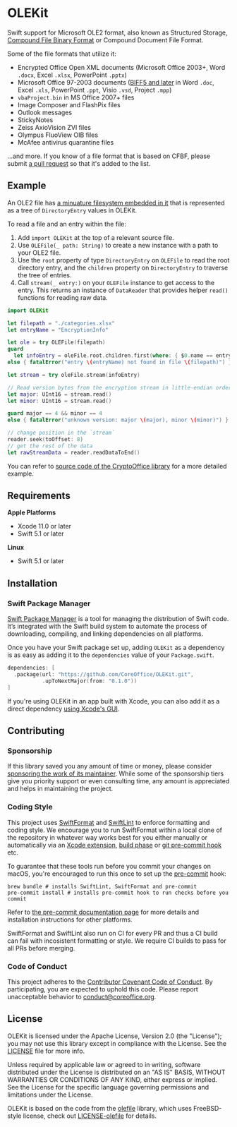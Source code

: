 # OLEKit

Swift support for Microsoft OLE2 format, also known as Structured Storage, [Compound File Binary Format](https://en.wikipedia.org/wiki/Compound_File_Binary_Format) or Compound Document File Format.

Some of the file formats that utilize it:

- Encrypted Office Open XML documents (Microsoft Office 2003+, Word `.docx`, Excel `.xlsx`, PowerPoint `.pptx`)
- Microsoft Office 97-2003 documents ([BIFF5 and later](https://www.gaia-gis.it/gaia-sins/freexl-1.0.5-doxy-doc/html/Format.html) in Word `.doc`, Excel `.xls`, PowerPoint `.ppt`, Visio `.vsd`, Project `.mpp`)
- `vbaProject.bin` in MS Office 2007+ files
- Image Composer and FlashPix files
- Outlook messages
- StickyNotes
- Zeiss AxioVision ZVI files
- Olympus FluoView OIB files
- McAfee antivirus quarantine files

...and more. If you know of a file format that is based on CFBF, please submit [a pull request](https://github.com/MaxDesiatov/OLEKit/edit/master/README.md) so that it's added to the list.

## Example

An OLE2 file has [a minuature filesystem embedded in
it](https://en.wikipedia.org/wiki/Compound_File_Binary_Format#Structure) that is
represented as a tree of `DirectoryEntry` values in OLEKit.

To read a file and an entry within the file:

1. Add `import OLEKit` at the top of a relevant source file.
2. Use `OLEFile(_ path: String)` to create a new instance with a path to your OLE2 file.
3. Use the `root` property of type `DirectoryEntry` on `OLEFile` to read the root
   directory entry, and the `children` property on `DirectoryEntry` to traverse the tree of
   entries.
4. Call `stream(_ entry:)` on your `OLEFile` instance to get access to the entry.
   This returns an instance of `DataReader` that provides helper `read()` functions
   for reading raw data.

```swift
import OLEKit

let filepath = "./categories.xlsx"
let entryName = "EncryptionInfo"

let ole = try OLEFile(filepath)
guard
  let infoEntry = oleFile.root.children.first(where: { $0.name == entryName })
else { fatalError("entry \(entryName) not found in file \(filepath)") }

let stream = try oleFile.stream(infoEntry)

// Read version bytes from the encryption stream in little-endian order
let major: UInt16 = stream.read()
let minor: UInt16 = stream.read()

guard major == 4 && minor == 4
else { fatalError("unknown version: major \(major), minor \(minor)") }

// change position in the `stream`
reader.seek(toOffset: 8)
// get the rest of the data
let rawStreamData = reader.readDataToEnd()
```

You can refer to [source code of the CryptoOffice
library](https://github.com/CoreOffice/CryptoOffice/blob/3198d5e5add53fab66289a45f9f1760e360bac36/Sources/CryptoOffice/CryptoOfficeFile.swift#L28)
for a more detailed example.

## Requirements

**Apple Platforms**

- Xcode 11.0 or later
- Swift 5.1 or later

**Linux**

- Swift 5.1 or later

## Installation

### Swift Package Manager

[Swift Package Manager](https://swift.org/package-manager/) is a tool for
managing the distribution of Swift code. It’s integrated with the Swift build
system to automate the process of downloading, compiling, and linking
dependencies on all platforms.

Once you have your Swift package set up, adding `OLEKit` as a dependency is as
easy as adding it to the `dependencies` value of your `Package.swift`.

```swift
dependencies: [
  .package(url: "https://github.com/CoreOffice/OLEKit.git",
           .upToNextMajor(from: "0.1.0"))
]
```

If you're using OLEKit in an app built with Xcode, you can also add it as a direct
dependency [using Xcode's
GUI](https://developer.apple.com/documentation/xcode/adding_package_dependencies_to_your_app).

## Contributing

### Sponsorship

If this library saved you any amount of time or money, please consider [sponsoring
the work of its maintainer](https://github.com/sponsors/MaxDesiatov). While some of the
sponsorship tiers give you priority support or even consulting time, any amount is
appreciated and helps in maintaining the project.

### Coding Style

This project uses [SwiftFormat](https://github.com/nicklockwood/SwiftFormat)
and [SwiftLint](https://github.com/realm/SwiftLint) to
enforce formatting and coding style. We encourage you to run SwiftFormat within
a local clone of the repository in whatever way works best for you either
manually or automatically via an [Xcode
extension](https://github.com/nicklockwood/SwiftFormat#xcode-source-editor-extension),
[build phase](https://github.com/nicklockwood/SwiftFormat#xcode-build-phase) or
[git pre-commit
hook](https://github.com/nicklockwood/SwiftFormat#git-pre-commit-hook) etc.

To guarantee that these tools run before you commit your changes on macOS, you're encouraged
to run this once to set up the [pre-commit](https://pre-commit.com/) hook:

```
brew bundle # installs SwiftLint, SwiftFormat and pre-commit
pre-commit install # installs pre-commit hook to run checks before you commit
```

Refer to [the pre-commit documentation page](https://pre-commit.com/) for more details
and installation instructions for other platforms.

SwiftFormat and SwiftLint also run on CI for every PR and thus a CI build can
fail with incosistent formatting or style. We require CI builds to pass for all
PRs before merging.

### Code of Conduct

This project adheres to the [Contributor Covenant Code of
Conduct](https://github.com/CoreOffice/OLEKit/blob/master/CODE_OF_CONDUCT.md).
By participating, you are expected to uphold this code. Please report
unacceptable behavior to conduct@coreoffice.org.

## License

OLEKit is licensed under the Apache License, Version 2.0 (the "License");
you may not use this library except in compliance with the License.
See the
[LICENSE](https://github.com/CoreOffice/OLEKit/blob/master/LICENSE.md) file
for more info.

Unless required by applicable law or agreed to in writing, software
distributed under the License is distributed on an "AS IS" BASIS,
WITHOUT WARRANTIES OR CONDITIONS OF ANY KIND, either express or implied.
See the License for the specific language governing permissions and
limitations under the License.

OLEKit is based on the code from the [olefile](https://github.com/decalage2/olefile)
library, which uses FreeBSD-style license, check out
[LICENSE-olefile](https://github.com/CoreOffice/OLEKit/blob/master/LICENSE-olefile)
for details.
